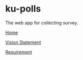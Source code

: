 # ku-polls
The web app for collecting survey.

[Home](../../wiki/Home)

[Vision Statement](../../wiki/Vision%20Statement)

[Requirement](../../wiki/Requirement)
